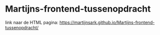 # Martijns-frontend-tussenopdracht

link naar de HTML pagina: https://martijnsark.github.io/Martijns-frontend-tussenopdracht/
